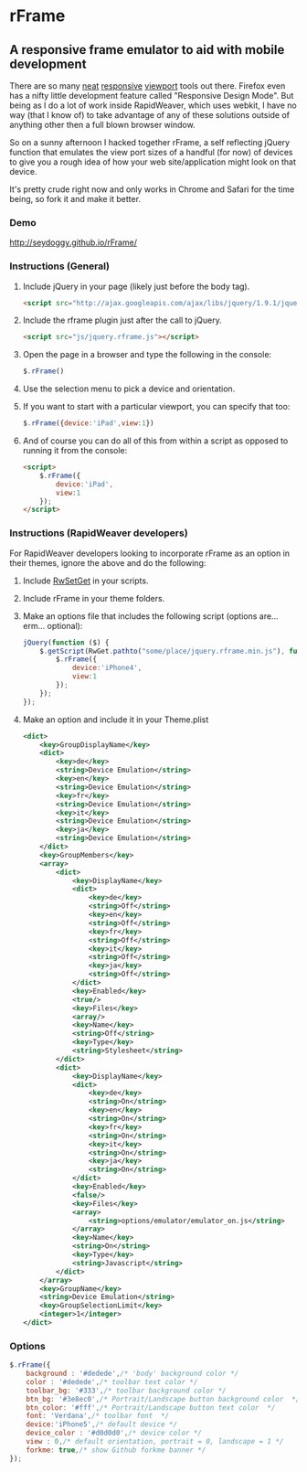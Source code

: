 # rFrame
## A responsive frame emulator to aid with mobile development

There are so many [neat][viewport resizer] [responsive][Responsinator] [viewport][Ripple] tools out there. Firefox even has a nifty little development feature called "Responsive Design Mode". But being as I do a lot of work inside RapidWeaver, which uses webkit, I have no way (that I know of) to take advantage of any of these solutions outside of anything other then a full blown browser window.

So on a sunny afternoon I hacked together rFrame, a self reflecting jQuery function that emulates the view port sizes of a handful (for now) of devices to give you a rough idea of how your web site/application might look on that device.

It's pretty crude right now and only works in Chrome and Safari for the time being, so fork it and make it better.

### Demo

<http://seydoggy.github.io/rFrame/>

### Instructions (General)

1. Include jQuery in your page (likely just before the body tag).

	```html
	<script src="http://ajax.googleapis.com/ajax/libs/jquery/1.9.1/jquery.min.js"></script>
	```

1. Include the rframe plugin just after the call to jQuery.

	```html
	<script src="js/jquery.rframe.js"></script>
	```

1. Open the page in a browser and type the following in the console:

	```js
	$.rFrame()
	````

1. Use the selection menu to pick a device and orientation.

1. If you want to start with a particular viewport, you can specify that too:

	```js
	$.rFrame({device:'iPad',view:1})
	```

1. And of course you can do all of this from within a script as opposed to running it from the console:

	```html
	<script>
		$.rFrame({
			device:'iPad',
			view:1
		});
	</script>
	```

### Instructions (RapidWeaver developers)

For RapidWeaver developers looking to incorporate rFrame as an option in their themes, ignore the above and do the following:

1. Include [RwSetGet](https://github.com/seyDoggy/RwSetGet) in your scripts.

1. Include rFrame in your theme folders.

1. Make an options file that includes the following script (options are... erm... optional):

	```js
	jQuery(function ($) {
		$.getScript(RwGet.pathto("some/place/jquery.rframe.min.js"), function() {
			$.rFrame({
				device:'iPhone4',
				view:1
			});
		});
	});
	```

1. Make an option and include it in your Theme.plist

	```xml
	<dict>
		<key>GroupDisplayName</key>
		<dict>
			<key>de</key>
			<string>Device Emulation</string>
			<key>en</key>
			<string>Device Emulation</string>
			<key>fr</key>
			<string>Device Emulation</string>
			<key>it</key>
			<string>Device Emulation</string>
			<key>ja</key>
			<string>Device Emulation</string>
		</dict>
		<key>GroupMembers</key>
		<array>
			<dict>
				<key>DisplayName</key>
				<dict>
					<key>de</key>
					<string>Off</string>
					<key>en</key>
					<string>Off</string>
					<key>fr</key>
					<string>Off</string>
					<key>it</key>
					<string>Off</string>
					<key>ja</key>
					<string>Off</string>
				</dict>
				<key>Enabled</key>
				<true/>
				<key>Files</key>
				<array/>
				<key>Name</key>
				<string>Off</string>
				<key>Type</key>
				<string>Stylesheet</string>
			</dict>
			<dict>
				<key>DisplayName</key>
				<dict>
					<key>de</key>
					<string>On</string>
					<key>en</key>
					<string>On</string>
					<key>fr</key>
					<string>On</string>
					<key>it</key>
					<string>On</string>
					<key>ja</key>
					<string>On</string>
				</dict>
				<key>Enabled</key>
				<false/>
				<key>Files</key>
				<array>
					<string>options/emulator/emulator_on.js</string>
				</array>
				<key>Name</key>
				<string>On</string>
				<key>Type</key>
				<string>Javascript</string>
			</dict>
		</array>
		<key>GroupName</key>
		<string>Device Emulation</string>
		<key>GroupSelectionLimit</key>
		<integer>1</integer>
	</dict>
	```

### Options

```js
$.rFrame({
	background : '#dedede',/* 'body' background color */
	color : '#dedede',/* toolbar text color */
	toolbar_bg: '#333',/* toolbar background color */
	btn_bg: '#3e8ec0',/* Portrait/Landscape button background color  */
	btn_color: '#fff',/* Portrait/Landscape button text color  */
	font: 'Verdana',/* toolbar font  */
	device:'iPhone5',/* default device */
	device_color : '#d0d0d0',/* device color */
	view : 0,/* default orientation, portrait = 0, landscape = 1 */
	forkme: true,/* show Github forkme banner */
});
```

[viewport resizer]: http://lab.maltewassermann.com/viewport-resizer/ "viewport resizer"
[Responsinator]: http://www.responsinator.com/ "The Responsinator"
[Ripple]: https://chrome.google.com/webstore/detail/ripple-emulator-beta/geelfhphabnejjhdalkjhgipohgpdnoc?utm_source=chrome-ntp-icon "Ripple Emulator"